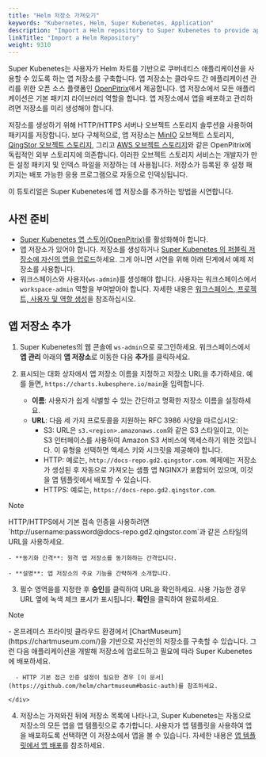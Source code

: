 ```yaml
---
title: "Helm 저장소 가져오기"
keywords: "Kubernetes, Helm, Super Kubenetes, Application"
description: "Import a Helm repository to Super Kubenetes to provide app templates for tenants in a workspace."
linkTitle: "Import a Helm Repository"
weight: 9310
---
```


Super Kubenetes는 사용자가 Helm 차트를 기반으로 쿠버네티스 애플리케이션을 사용할 수 있도록 하는 앱 저장소를 구축합니다. 앱 저장소는 클라우드 간 애플리케이션 관리를 위한 오픈 소스 플랫폼인 [OpenPitrix](https://github.com/openpitrix/openpitrix)에서 제공합니다. 앱 저장소에서 모든 애플리케이션은 기본 패키지 라이브러리 역할을 합니다. 앱 저장소에서 앱을 배포하고 관리하려면 저장소를 미리 생성해야 합니다.

저장소를 생성하기 위해 HTTP/HTTPS 서버나 오브젝트 스토리지 솔루션을 사용하여 패키지를 저장합니다. 보다 구체적으로, 앱 저장소는 [MinIO](https://min.io/) 오브젝트 스토리지, [QingStor 오브젝트 스토리지](https://github.com/qingstor), 그리고 [AWS 오브젝트 스토리지](https://aws.amazon.com/what-is-cloud-object-storage/)와 같은 OpenPitrix에 독립적인 외부 스토리지에 의존합니다. 이러한 오브젝트 스토리지 서비스는 개발자가 만든 설정 패키지 및 인덱스 파일을 저장하는 데 사용됩니다. 저장소가 등록된 후 설정 패키지는 배포 가능한 응용 프로그램으로 자동으로 인덱싱됩니다.

이 튜토리얼은 Super Kubenetes에 앱 저장소를 추가하는 방법을 시연합니다.

## 사전 준비

- [Super Kubenetes 앱 스토어(OpenPitrix)](../../../pluggable-components/app-store/)를 활성화해야 합니다.
- 앱 저장소가 있어야 합니다. 저장소를 생성하거나 [Super Kubenetes 의 퍼블릭 저장소에 자신의 앱을 업로드](../upload-app-to-public-repository/)하세요. 그게 아니면 시연을 위해 아래 단계에서 예제 저장소를 사용합니다.
- 워크스페이스와 사용자(`ws-admin`)를 생성해야 합니다. 사용자는 워크스페이스에서 `workspace-admin` 역할을 부여받아야 합니다. 자세한 내용은 [워크스페이스, 프로젝트, 사용자 및 역할 생성](../../../quick-start/create-workspace-and-project/)을 참조하십시오.


## 앱 저장소 추가

1. Super Kubenetes의 웹 콘솔에 `ws-admin`으로 로그인하세요. 워크스페이스에서 **앱 관리** 아래의 **앱 저장소**로 이동한 다음 **추가**를 클릭하세요.

2. 표시되는 대화 상자에서 앱 저장소 이름을 지정하고 저장소 URL을 추가하세요. 예를 들면, `https://charts.kubesphere.io/main`을 입력합니다.

    - **이름**: 사용자가 쉽게 식별할 수 있는 간단하고 명확한 저장소 이름을 설정하세요.
    - **URL**: 다음 세 가지 프로토콜을 지원하는 RFC 3986 사양을 따르십시오:
      - S3: URL은 `s3.<region>.amazonaws.com`와 같은 S3 스타일이고, 이는 S3 인터페이스를 사용하여 Amazon S3 서비스에 액세스하기 위한 것입니다. 이 유형을 선택하면 액세스 키와 시크릿을 제공해야 합니다.
      - HTTP: 예로는, `http://docs-repo.gd2.qingstor.com`. 예제에는 저장소가 생성된 후 자동으로 가져오는 샘플 앱 NGINX가 포함되어 있으며, 이것을 앱 템플릿에서 배포할 수 있습니다.
      - HTTPS: 예로는, `https://docs-repo.gd2.qingstor.com`.
<div className="notices note">
  <p>Note</p>
  <div>
    HTTP/HTTPS에서 기본 접속 인증을 사용하려면 `http://username:password@docs-repo.gd2.qingstor.com`과 같은 스타일의 URL을 사용하세요.
  </div>
</div>

    - **동기화 간격**: 원격 앱 저장소를 동기화하는 간격입니다.

    - **설명**: 앱 저장소의 주요 기능을 간략하게 소개합니다.


3. 필수 영역을를 지정한 후 **승인**를 클릭하여 URL을 확인하세요. 사용 가능한 경우 URL 옆에 녹색 체크 표시가 표시됩니다. **확인**을 클릭하여 완료하세요.

  <div className="notices note">
    <p>Note</p>
    <div>
      - 온프레미스 프라이빗 클라우드 환경에서 [ChartMuseum](https://chartmuseum.com/)을 기반으로 자신만의 저장소를 구축할 수 있습니다. 그런 다음 애플리케이션을 개발해 저장소에 업로드하고 필요에 따라 Super Kubenetes에 배포하세요.

      - HTTP 기본 접근 인증 설정이 필요한 경우 [이 문서](https://github.com/helm/chartmuseum#basic-auth)를 참조하세요.

    </div>
  </div>


4. 저장소는 가져와진 뒤에 저장소 목록에 나타나고, Super Kubenetes는 자동으로 저장소의 모든 앱을 앱 템플릿으로 추가합니다. 사용자가 앱 템플릿을 사용하여 앱을 배포하도록 선택하면 이 저장소에서 앱을 볼 수 있습니다. 자세한 내용은 [앱 템플릿에서 앱 배포](../../../project-user-guide/application/deploy-app-from-template/)를 참조하세요.
